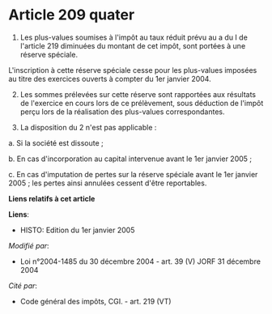 # Article 209 quater

1. Les plus-values soumises à l'impôt au taux réduit prévu au a du I de l'article 219 diminuées du montant de cet impôt, sont
portées à une réserve spéciale. 

L'inscription à cette réserve spéciale cesse pour les plus-values imposées au titre des exercices ouverts à compter du 1er
janvier 2004.

2. Les sommes prélevées sur cette réserve sont rapportées aux résultats de l'exercice en cours lors de ce prélèvement, sous
déduction de l'impôt perçu lors de la réalisation des plus-values correspondantes. 

3. La disposition du 2 n'est pas applicable : 

a. Si la société est dissoute ; 

b. En cas d'incorporation au capital intervenue avant le 1er janvier 2005 ; 

c. En cas d'imputation de pertes sur la réserve spéciale avant le 1er janvier 2005 ; les pertes ainsi annulées cessent d'être
reportables.

**Liens relatifs à cet article**

**Liens**:

  - HISTO: Edition du 1er janvier 2005

_Modifié par_:

  - Loi n°2004-1485 du 30 décembre 2004 - art. 39 (V) JORF 31 décembre 2004

_Cité par_:

  - Code général des impôts, CGI. - art. 219 (VT)
